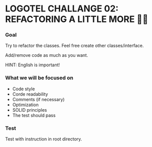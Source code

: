 # LOGOTEL CHALLANGE 02: REFACTORING A LITTLE MORE 🔨🔨

### Goal

Try to refactor the classes.
Feel free create other classes/interface.

Add/remove code as much as you want.

HINT:
English is important!

### What we will be focused on

- Code style
- Corde readability
- Comments (if necessary)
- Optimization
- SOLID principles
- The test should pass

### Test

Test with instruction in root directory.
